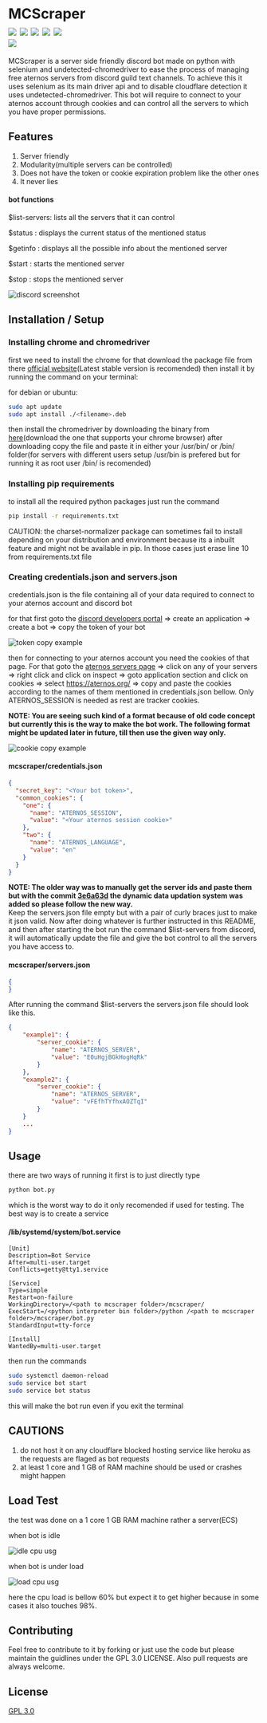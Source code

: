 # MCScraper <br> [![](https://img.shields.io/badge/discord.py-v1.7.3-blue)](https://discordpy.readthedocs.io/en/stable/) [![](https://img.shields.io/badge/selenium-v4.0.0b4-green)](https://selenium-python.readthedocs.io/) [![](https://img.shields.io/badge/undetected--chromedriver-v3.0.3-pink)](https://github.com/ultrafunkamsterdam/undetected-chromedriver) [![](https://img.shields.io/badge/Google%20Chrome-v92.0.4515.159-yellow)](https://www.google.com/intl/en_in/chrome/) [![](https://img.shields.io/badge/chromedriver-v92.0.4515.107-cyan)](https://chromedriver.storage.googleapis.com/index.html?path=92.0.4515.107/) <br> [![](https://img.shields.io/discord/785286626309570572.svg?label=🇮🇳%20%20Noobra%20777&logo=Discord&colorB=738adb&style=for-the-badge)](https://discord.gg/U2TvPEqdWe)

MCScraper is a server side friendly discord bot made on python with selenium and undetected-chromedriver to ease the process of managing free aternos servers from discord guild text channels. To achieve this it uses selenium as its main driver api and to disable cloudflare detection it uses undetected-chromedriver. This bot will require to connect to your aternos account through cookies and can control all the servers to which you have proper permissions.

## Features

1. Server friendly
2. Modularity(multiple servers can be controlled)
3. Does not have the token or cookie expiration problem like the other ones
4. It never lies

#### bot functions
$list-servers: lists all the servers that it can control

$status <server index no>: displays the current status of the mentioned status

$getinfo <server index no>: displays all the possible info about the mentioned server

$start <server index no>: starts the mentioned server 

$stop <server index no>: stops the mentioned server

![discord screenshot](https://user-images.githubusercontent.com/49360491/131210242-d85306ad-9b05-49bc-869f-3c097909eaa8.png)

## Installation / Setup

### Installing chrome and chromedriver

first we need to install the chrome for that download the package file from there [official website](https://www.google.com/chrome/?brand=YTUH&gclsrc=ds&gclsrc=ds)(Latest stable version is recomended) then install it by running the command on your terminal:

for debian or ubuntu:

```bash
sudo apt update
sudo apt install ./<filename>.deb
```
then install the chromedriver by downloading the binary from [here](https://chromedriver.chromium.org/downloads)(download the one that supports your chrome browser) after downloading copy the file and paste it in either your /usr/bin/ or /bin/ folder(for servers with different users setup /usr/bin is prefered but for running it as root user /bin/ is recomended)

### Installing pip requirements

to install all the required python packages just run the command

```bash
pip install -r requirements.txt
```

CAUTION: the charset-normalizer package can sometimes fail to install depending on your distribution and environment because its a inbuilt feature and might not be available in pip. In those cases just erase line 10 from requirements.txt file

### Creating credentials.json and servers.json

credentials.json is the file containing all of your data required to connect to your aternos account and discord bot

for that first goto the [discord developers portal](https://discord.com/developers/applications) => create an application => create a bot => copy the token of your bot

![token copy example](https://user-images.githubusercontent.com/49360491/131206823-d65cd317-a04b-4cd8-a364-e9f950e011d9.png)

then for connecting to your aternos account you need the cookies of that page. For that goto the [aternos servers page](https://aternos.org/servers/) => click on any of your servers => right click and click on inspect => goto application section and click on cookies => select https://aternos.org/ => copy and paste the cookies according to the names of them mentioned in credentials.json bellow. Only ATERNOS_SESSION is needed as rest are tracker cookies.

**NOTE: You are seeing such kind of a format because of old code concept but currently this is the way to make the bot work. The following format might be updated later in future, till then use the given way only.**

![cookie copy example](https://user-images.githubusercontent.com/49360491/131207265-75a018e5-cf29-4e7c-a44f-08d39b1aa83a.png)

#### mcscraper/credentials.json
```json
{
  "secret_key": "<Your bot token>",
  "common_cookies": {
    "one": {
      "name": "ATERNOS_SESSION",
      "value": "<Your aternos session cookie>"
    },
    "two": {
      "name": "ATERNOS_LANGUAGE",
      "value": "en"
    }
  }
}
```
**NOTE: The older way was to manually get the server ids and paste them but with the commit [3e6a63d](https://github.com/pritam20ps05/mcscraper/commit/3e6a63dfb6c0db60dca165192b0b4c1c94fd717e) the dynamic data updation system was added so please follow the new way.**    
Keep the servers.json file empty but with a pair of curly braces just to make it json valid. Now after doing whatever is further instructed in this README, and then after starting the bot run the command $list-servers from discord, it will automatically update the file and give the bot control to all the servers you have access to.

#### mcscraper/servers.json
```json
{
}
```
After running the command $list-servers the servers.json file should look like this.
```json
{
    "example1": {
        "server_cookie": {
            "name": "ATERNOS_SERVER",
            "value": "E0uHgjBGkHogHqRk"
        }
    },
    "example2": {
        "server_cookie": {
            "name": "ATERNOS_SERVER",
            "value": "vFEfhTYfhxAOZTqI"
        }
    }
    ...
}
```

## Usage

there are two ways of running it first is to just directly type
```bash
python bot.py
```
which is the worst way to do it only recomended if used for testing. The best way is to create a service 

#### /lib/systemd/system/bot.service
```service
[Unit]
Description=Bot Service
After=multi-user.target
Conflicts=getty@tty1.service

[Service]
Type=simple
Restart=on-failure
WorkingDirectory=/<path to mcscraper folder>/mcscraper/
ExecStart=/<python interpreter bin folder>/python /<path to mcscraper folder>/mcscraper/bot.py
StandardInput=tty-force

[Install]
WantedBy=multi-user.target
```
then run the commands

```bash
sudo systemctl daemon-reload
sudo service bot start
sudo service bot status
```
this will make the bot run even if you exit the terminal

## CAUTIONS

1. do not host it on any cloudflare blocked hosting service like heroku as the requests are flaged as bot requests
2. at least 1 core and 1 GB of RAM machine should be used or crashes might happen 

## Load Test

the test was done on a 1 core 1 GB RAM machine rather a server(ECS)

when bot is idle

![idle cpu usg](https://user-images.githubusercontent.com/49360491/131210291-e1bafd07-214f-4626-99a6-35895dde38ff.png)

when bot is under load

![load cpu usg](https://user-images.githubusercontent.com/49360491/131210340-6a7c5453-d04a-4c7f-a842-a8dc9aca130d.png)

here the cpu load is bellow 60% but expect it to get higher because in some cases it also touches 98%.

## Contributing
Feel free to contribute to it by forking or just use the code but please maintain the guidlines under the GPL 3.0 LICENSE. Also pull requests are always welcome.

## License
[GPL 3.0](https://github.com/pritam20ps05/mcscraper/blob/master/LICENSE)
